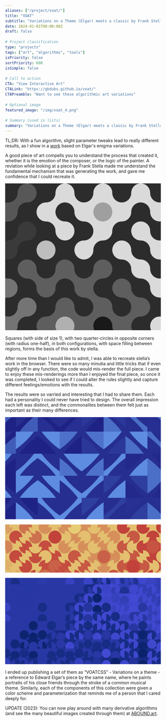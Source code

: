 ```yaml
---
aliases: ["/project/voat/"]
title: "VOAT"
subtitle: "Variations on a Theme (Elgar) meets a classic by Frank Stella"
date: 2024-01-01T00:00:00Z
draft: false

# Project classification
type: "projects"
tags: ["art", "algorithms", "tools"]
isPriority: false
sortPriority: 600
isSimple: false

# Call to action
CTA: "View Interactive Art"
CTALink: "https://gbdubs.github.io/voat/"
CTAPreamble: "Want to see these algorithmic art variations"

# Optional image
featured_image: "/img/voat_4.png"

# Summary (used in lists)
summary: "Variations on a Theme (Elgar) meets a classic by Frank Stella"
---
```


TL;DR: With a fun algorithm, slight parameter tweaks lead to really different results, as I show in a [work](https://gbdubs.github.io/voat/) based on Elgar's enigma variations.

A good piece of art compells you to understand the process that created it, whether it is the emotion of the composer, or the logic of the painter. A revlation while looking at a piece by Frank Stella made me understand the fundamental mechanism that was generating the work, and gave me confidence that I could recreate it.

![An output of the VOAT program](/img/voat_1.png)

Squares (with side of size 1), with two quarter-circles in opposite corners (with radius one-half), in both configurations, with space filling between regions, forms the basis of this work by stella.

After more time than I would like to admit, I was able to recreate stella’s work in the browser.  There were so many minutia and little tricks that if even slightly off in any function, the code would mis-render the full piece.  I came to enjoy these mis-renderings more than I enjoyed the final piece, so once it was completed, I looked to see if I could alter the rules slightly and capture different feelings/emotions with the results.

The results were so varried and interesting that I had to share them.  Each had a personality I could never have tried to design.  The overall impression each left was distinct, and the commonalites between them felt just as important as their many differences. 

![An output of the VOAT program](/img/voat_2.png)

![An output of the VOAT program](/img/voat_3.png)

![An output of the VOAT program](/img/voat_4.png)

I ended up publishing a set of them as “VOATCSS” - Variations on a theme - a reference to Edward Elgar’s piece by the same name, where he paints portraits of his close friends through the stroke of a common musical theme. Similarly, each of the components of this collection were given a color scheme and parameterization that reminds me of a person that I cared deeply for.

UPDATE (2023): You can now play around with many derivative algorithms (and see the many beautiful images created through them) at [ABOUND.art](https://abound.art).
